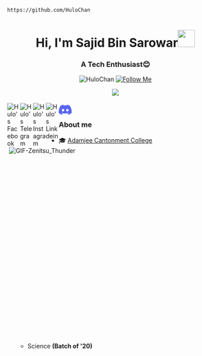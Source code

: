 
<!-- Updating my readme for GitHub-->
  ```
  https://github.com/HuloChan
  ```
<h1 align="center">Hi, I'm Sajid Bin Sarowar<img src="https://github.com/nixin72/nixin72/blob/master/wave.gif" height="40px" width="40px"></h1><h3 align="center">A Tech Enthusiast😊</h3>
<!--:saasy me:-->

<p align="center"> 
	<img src="https://komarev.com/ghpvc/?username=HuloChan&label=Profile%20views&color=lightgrey&style=flat" alt="HuloChan" /> <a href="https://github.com/HuloChan"><img src="https://img.shields.io/github/followers/HuloChan?label=Follow&style=social" alt="Follow Me" /> 
	</a>

</p>

<p align="center">
  <a href="https://github.com/HuloChan/readme-typing-svg"><img src="https://readme-typing-svg.herokuapp.com?font=courier+new&size=18&color=%2308FB00&duration=4000&lines=Gonna+Code+Till+I+Collapse+!!!;I'm+on+my+way..&center=true&width=500&height=50""></a>
</p>


<!--<p align="center"><img src="https://github-readme-streak-stats.herokuapp.com?user=HuloChan&theme=city-lights&hide_border=true&date_format=M%20j%5B%2C%20Y%5D&background=DD272700" alt="HuloChan" /></p>-->

<a href="https://www.facebook.com/un3ven">
  <img align="left" alt="Hulo's Facebook" width="30px" src="https://facebookbrand.com/wp-content/uploads/2019/04/f_logo_RGB-Hex-Blue_512.png?w=512&h=512" />
</a>

 <a href="https://t.me/HuloChan">
  <img align="left" alt="Hulo's Telegram" width="30px" src="https://web.telegram.org/img/logo_share.png" />
</a>

<a href="https://www.instagram.com/sbs_shakib/">
  <img align="left" alt="Hulo's Instagram" width="30px" src="https://upload.wikimedia.org/wikipedia/commons/thumb/a/a5/Instagram_icon.png/600px-Instagram_icon.png" />
</a>

<a href="https://www.linkedin.com/in/sajid-bin-sarowar-3634b6215/">
  <img align="left" alt="Hulo's Linkdein" width="30px" src="https://cdn3.iconfinder.com/data/icons/inficons/512/linkedin.png" />
</a>

<a href="https://discordapp.com/users/439385890846930993">
  <img align="left" alt="Hulo Discord" width="30px" src="https://github.com/HuloChan/HuloChan/blob/main/Discord-Logo-Color.png" />
</a><br>

<p><img align="right" alt="GIF-Zenitsu_Thunder" src="https://i.ibb.co/4Nr84Qt/Zenitsu-visual-Hinokami-Kepputan.png" width="500" height="454" /></p>
	  
### About me 

- 🎓 <a href="http://acc.edu.bd/">Adamjee Cantonment College</a> </br>
  - Science <b>(Batch of '20)</b>
 
